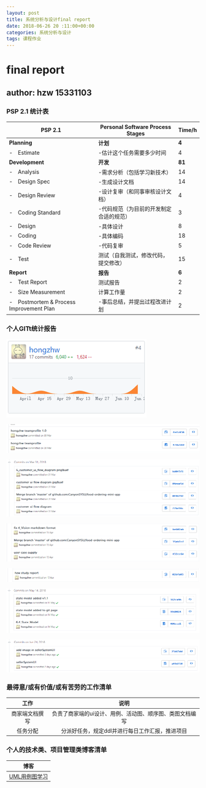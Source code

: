 ```yaml
---
layout: post
title: 系统分析与设计final report
date: 2018-06-26 20 :11:00+00:00
categories: 系统分析与设计
tags: 课程作业
---
```

# final report

## author: hzw 15331103

### PSP 2.1 统计表

| PSP 2.1 | Personal Software Process Stages | Time/h |
| - | - | - |
| **Planning** | **计划** | **4** |
| -　Estimate | -估计这个任务需要多少时间  | 4 |
| **Development** | **开发** | **81** |
| -　Analysis | -需求分析（包括学习新技术） | 14 |
| -　Design Spec | -生成设计文档 | 14 |
| -　Design Review | -设计复审（和同事审核设计文档） | 4 |
| -　Coding Standard | -代码规范（为目前的开发制定合适的规范） | 3 |
| -　Design | -具体设计 | 8 |
| -　Coding| -具体编码 | 18 |
| -　Code Review | -代码复审 | 5 |
| -　Test | 测试（自我测试，修改代码，提交修改） | 15 |
| **Report** | **报告** | **6** |
| -　Test Report | 测试报告 | 2 |
| -　Size Measurement| 计算工作量 | 2 |
| -　Postmortem & Process Improvement Plan| -事后总结，并提出过程改进计划| 2 |

### 个人GITt统计报告

![commit_summary](../assets/sad/finalReport/commit_summary.jpg)

![commit_1](../assets/sad/finalReport/commit_1.jpg)

![commit_2](../assets/sad/finalReport/commit_2.jpg)

![commit_3](../assets/sad/finalReport/commit_3.jpg)

![commit_4](../assets/sad/finalReport/commit_4.jpg)

![commit_5](../assets/sad/finalReport/commit_5.jpg)

![commit_6](../assets/sad/finalReport/commit_6.jpg)

### 最得意/或有价值/或有苦劳的工作清单

| 工作 | 说明 |
| :--: | :--: |
| 商家端文档撰写 | 负责了商家端的ui设计、用例、活动图、顺序图、类图文档编写 |
| 任务分配 | 分派好任务，规定ddl并进行每日工作汇报，推进项目 |

### 个人的技术类、项目管理类博客清单

| 博客 |
| :--: |
|[UML用例图学习](https://github.com/hongzhw/hongzhw.github.io/blob/master/_posts/2018-04-15-assigment3.md) |